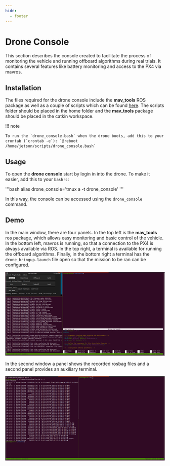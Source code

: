 ```yaml
---
hide:
  - footer
---
```

# Drone Console

This section describes the console created to facilitate the process of monitoring the vehicle and running offboard algorithms during real trials. It contains several features like battery monitoring and access to the PX4 via mavros.

## Installation

The files required for the drone console include the **mav_tools** ROS package as well as a couple of scripts which can be found [here](https://github.com/cybaer-nova/M690B-Wiki/tree/master/drone_console). The scripts folder should be placed in the home folder and the **mav_tools** package should be placed in the catkin workspace.

!!! note

    To run the `drone_console.bash` when the drone boots, add this to your crontab (`crontab -e`): `@reboot /home/jetson/scripts/drone_console.bash`

## Usage

To open the **drone console** start by login in into the drone. To make it easier, add this to your `bashrc`:

'''bash
alias drone_console='tmux a -t drone_console'
'''

In this way, the console can be accessed using the `drone_console` command.

## Demo

In the main window, there are four panels. In the top left is the **mav_tools** ros package, which allows easy monitoring and basic control of the vehicle. In the bottom left, mavros is running, so that a connection to the PX4 is always available via ROS. In the top right, a terminal is available for running the offboard algorithms. Finally, in the bottom right a terminal has the `drone_bringup.launch` file open so that the mission to be ran can be configured.

![Drone console ui](../assets/drone_console1.png "Drone console ui")

In the second window a panel shows the recorded rosbag files and a second panel provides an auxiliary terminal.

![Drone console ui](../assets/drone_console2.png "Drone console ui")
